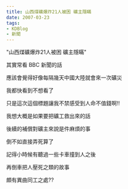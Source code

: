 ```yaml
---
title: 山西煤礦爆炸21人被困 礦主隱瞞
date: 2007-03-23
tags:
- KDBlog
- 新聞
---
```

"山西煤礦爆炸21人被困 礦主隱瞞"



其實常看 BBC 新聞的話

應該會覺得好像每隔幾天中國大陸就會來一次礦災

我都快看到不想看了

只是這次這個標題讓我不禁感受到人命不值錢啊!!

我想大概是如果要把礦工救出來的話

後續的補償對礦主來說是件麻煩的事

倒不如直接弄死算了

記得小時候有聽過一些卡車撞到人之後

再倒車把人壓死之類的故事

頗有異曲同工之處??

